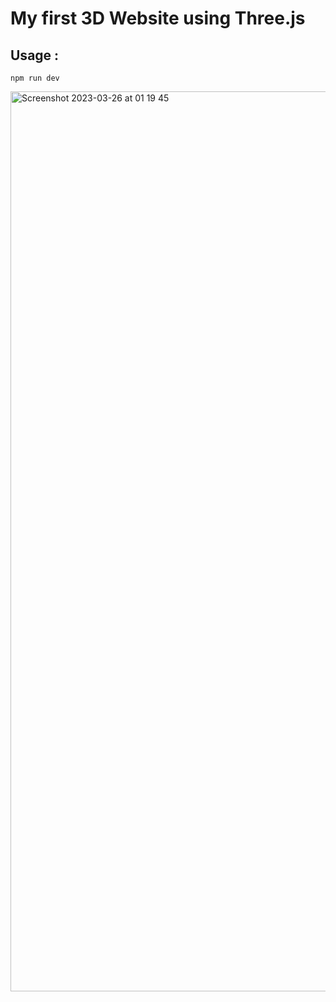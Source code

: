 # My first 3D Website using Three.js
## Usage :
```
npm run dev
```
<img width="1440" alt="Screenshot 2023-03-26 at 01 19 45" src="https://user-images.githubusercontent.com/122346708/227735022-a65dfb92-86f2-4dcc-ac8b-f69928bab30d.png">
